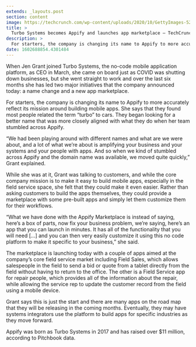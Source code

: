 ```yaml
--- 
extends: _layouts.post 
section: content 
image: https://techcrunch.com/wp-content/uploads/2020/10/GettyImages-523043954.jpg?w=600 
title: > 
  Turbo Systems becomes Appify and launches app marketplace – TechCrunch 
description: > 
  For starters, the company is changing its name to Appify to more accurately reflect its mission around building mobile apps.They began looking for a better name that was more closely aligned with what they do when her team stumbled across Appify.And so when we kind of stumbled across Appify and the domain name was available, we moved quite quickly,” Grant explained.Eventually, they may have systems integrators use the platform to build apps for specific industries as they move forward.Appify was born as Turbo Systems in 2017 and has raised over $11 million, according to Pitchbook data. 
date: 1602688854.4301484 
--- 
```

When Jen Grant joined Turbo Systems, the no-code mobile application platform, as CEO in March, she came on board just as COVID was shutting down businesses, but she went straight to work and over the last six months she has led two major initiatives that the company announced today: a name change and a new app marketplace.

For starters, the company is changing its name to Appify to more accurately reflect its mission around building mobile apps. She says that they found most people related the term “turbo” to cars. They began looking for a better name that was more closely aligned with what they do when her team stumbled across Appify.

“We had been playing around with different names and what are we were about, and a lot of what we’re about is amplifying your business and your systems and your people with apps. And so when we kind of stumbled across Appify and the domain name was available, we moved quite quickly,” Grant explained.

While she was at it, Grant was talking to customers, and while the core company mission is to make it easy to build mobile apps, especially in the field service space, she felt that they could make it even easier. Rather than asking customers to build the apps themselves, they could provide a marketplace with some pre-built apps and simply let them customize them for their workflows.

“What we have done with the Appify Marketplace is instead of saying, here’s a box of parts, now fix your business problem, we’re saying, here’s an app that you can launch in minutes. It has all of the functionality that you will need […] and you can then very easily customize it using this no code platform to make it specific to your business,” she said.

The marketplace is launching today with a couple of apps aimed at the company’s core field service market including Field Sales, which allows salespeople in the field to send a bid or quote from a tablet directly from the field without having to return to the office. The other is a Field Service app for repair people, which provides all of the information about the repair, while allowing the service rep to update the customer record from the field using a mobile device.

Grant says this is just the start and there are many apps on the road map that they will be releasing in the coming months. Eventually, they may have systems integrators use the platform to build apps for specific industries as they move forward.

Appify was born as Turbo Systems in 2017 and has raised over $11 million, according to Pitchbook data.